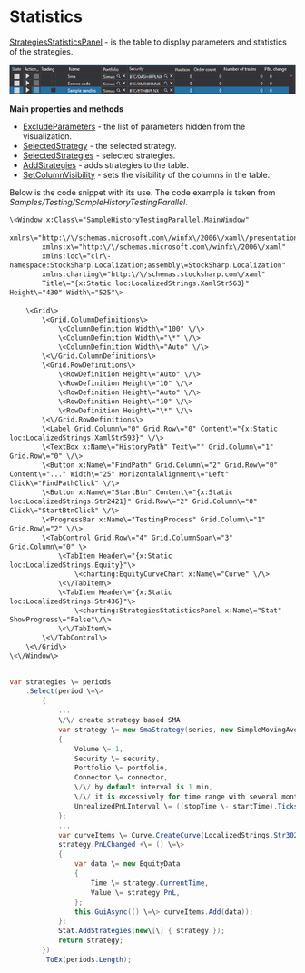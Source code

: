 # Statistics

[StrategiesStatisticsPanel](../api/StockSharp.Xaml.StrategiesStatisticsPanel.html) \- is the table to display parameters and statistics of the strategies. 

![GUI StrategiesStatisticsPanel](../images/GUI_StrategiesStatisticsPanel.png)

**Main properties and methods**

- [ExcludeParameters](../api/StockSharp.Xaml.StrategiesStatisticsPanel.ExcludeParameters.html) \- the list of parameters hidden from the visualization.
- [SelectedStrategy](../api/StockSharp.Xaml.StrategiesStatisticsPanel.SelectedStrategy.html) \- the selected strategy.
- [SelectedStrategies](../api/StockSharp.Xaml.StrategiesStatisticsPanel.SelectedStrategies.html) \- selected strategies.
- [AddStrategies](../api/StockSharp.Xaml.StrategiesStatisticsPanel.AddStrategies.html) \- adds strategies to the table.
- [SetColumnVisibility](../api/StockSharp.Xaml.StrategiesStatisticsPanel.SetColumnVisibility.html) \- sets the visibility of the columns in the table.

Below is the code snippet with its use. The code example is taken from *Samples\/Testing\/SampleHistoryTestingParallel*. 

```xaml
\<Window x:Class\="SampleHistoryTestingParallel.MainWindow"
        xmlns\="http:\/\/schemas.microsoft.com\/winfx\/2006\/xaml\/presentation"
        xmlns:x\="http:\/\/schemas.microsoft.com\/winfx\/2006\/xaml"
        xmlns:loc\="clr\-namespace:StockSharp.Localization;assembly\=StockSharp.Localization"
        xmlns:charting\="http:\/\/schemas.stocksharp.com\/xaml"
        Title\="{x:Static loc:LocalizedStrings.XamlStr563}" Height\="430" Width\="525"\>
    
	\<Grid\>
		\<Grid.ColumnDefinitions\>
			\<ColumnDefinition Width\="100" \/\>
			\<ColumnDefinition Width\="\*" \/\>
			\<ColumnDefinition Width\="Auto" \/\>
		\<\/Grid.ColumnDefinitions\>
		\<Grid.RowDefinitions\>
			\<RowDefinition Height\="Auto" \/\>
			\<RowDefinition Height\="10" \/\>
			\<RowDefinition Height\="Auto" \/\>
			\<RowDefinition Height\="10" \/\>
			\<RowDefinition Height\="\*" \/\>
		\<\/Grid.RowDefinitions\>
		\<Label Grid.Column\="0" Grid.Row\="0" Content\="{x:Static loc:LocalizedStrings.XamlStr593}" \/\>
		\<TextBox x:Name\="HistoryPath" Text\="" Grid.Column\="1" Grid.Row\="0" \/\>
		\<Button x:Name\="FindPath" Grid.Column\="2" Grid.Row\="0" Content\="..." Width\="25" HorizontalAlignment\="Left" Click\="FindPathClick" \/\>
		\<Button x:Name\="StartBtn" Content\="{x:Static loc:LocalizedStrings.Str2421}" Grid.Row\="2" Grid.Column\="0" Click\="StartBtnClick" \/\>
		\<ProgressBar x:Name\="TestingProcess" Grid.Column\="1" Grid.Row\="2" \/\>
        \<TabControl Grid.Row\="4" Grid.ColumnSpan\="3" Grid.Column\="0" \>
            \<TabItem Header\="{x:Static loc:LocalizedStrings.Equity}"\>
                \<charting:EquityCurveChart x:Name\="Curve" \/\>
            \<\/TabItem\>
            \<TabItem Header\="{x:Static loc:LocalizedStrings.Str436}"\>
                \<charting:StrategiesStatisticsPanel x:Name\="Stat" ShowProgress\="False"\/\>
            \<\/TabItem\>
        \<\/TabControl\>
	\<\/Grid\>
\<\/Window\>
	  				
```
```cs
var strategies \= periods
	.Select(period \=\>
		{
			...
			\/\/ create strategy based SMA
			var strategy \= new SmaStrategy(series, new SimpleMovingAverage { Length \= period.Item1 }, new SimpleMovingAverage { Length \= period.Item2 })
			{
				Volume \= 1,
				Security \= security,
				Portfolio \= portfolio,
				Connector \= connector,
				\/\/ by default interval is 1 min,
				\/\/ it is excessively for time range with several months
				UnrealizedPnLInterval \= ((stopTime \- startTime).Ticks \/ 1000).To\<TimeSpan\>()
			};
			...
			var curveItems \= Curve.CreateCurve(LocalizedStrings.Str3026Params.Put(period.Item1, period.Item2), period.Item3, ChartIndicatorDrawStyles.Line);
			strategy.PnLChanged +\= () \=\>
			{
				var data \= new EquityData
				{
					Time \= strategy.CurrentTime,
					Value \= strategy.PnL,
				};
				this.GuiAsync(() \=\> curveItems.Add(data));
			};
			Stat.AddStrategies(new\[\] { strategy });
			return strategy;
		})
		.ToEx(periods.Length);
              		
	  				
```
